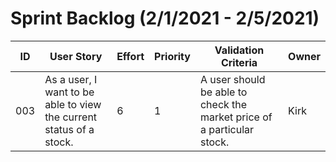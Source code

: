 # Sprint Backlog (2/1/2021 - 2/5/2021)

| ID  | User Story                                                          | Effort | Priority | Validation Criteria                                                    | Owner |
| --- | ------------------------------------------------------------------- | ------ | -------- | ---------------------------------------------------------------------- | ----- |
| 003 | As a user, I want to be able to view the current status of a stock. | 6      | 1        | A user should be able to check the market price of a particular stock. | Kirk  |
